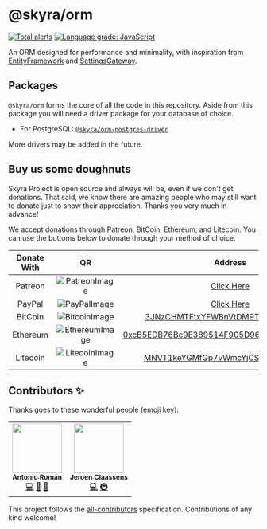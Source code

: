 # @skyra/orm

[![Total alerts]](https://lgtm.com/projects/g/skyra-project/orm/alerts/)
[![Language grade: JavaScript]](https://lgtm.com/projects/g/skyra-project/orm/context:javascript)

<!-- [![Coverage Status]](https://coveralls.io/github/skyra-project/orm?branch=main) -->

An ORM designed for performance and minimality, with inspiration from [EntityFramework] and [SettingsGateway].

## Packages

`@skyra/orm` forms the core of all the code in this repository. Aside from this package you will need a driver package for your database of choice.

-   For PostgreSQL: [`@skyra/orm-postgres-driver`](/packages/orm-postgres-driver)

More drivers may be added in the future.

## Buy us some doughnuts

Skyra Project is open source and always will be, even if we don't get donations. That said, we know there are amazing people who
may still want to donate just to show their appreciation. Thanks you very much in advance!

We accept donations through Patreon, BitCoin, Ethereum, and Litecoin. You can use the buttoms below to donate through your method of choice.

| Donate With |         QR         |                                                                  Address                                                                  |
| :---------: | :----------------: | :---------------------------------------------------------------------------------------------------------------------------------------: |
|   Patreon   | ![PatreonImage][]  |                                               [Click Here](https://www.patreon.com/kyranet)                                               |
|   PayPal    |  ![PayPalImage][]  |                     [Click Here](https://www.paypal.com/cgi-bin/webscr?cmd=_s-xclick&hosted_button_id=CET28NRZTDQ8L)                      |
|   BitCoin   | ![BitcoinImage][]  |         [3JNzCHMTFtxYFWBnVtDM9Tt34zFbKvdwco](bitcoin:3JNzCHMTFtxYFWBnVtDM9Tt34zFbKvdwco?amount=0.01&label=Skyra%20Discord%20Bot)          |
|  Ethereum   | ![EthereumImage][] | [0xcB5EDB76Bc9E389514F905D9680589004C00190c](ethereum:0xcB5EDB76Bc9E389514F905D9680589004C00190c?amount=0.01&label=Skyra%20Discord%20Bot) |
|  Litecoin   | ![LitecoinImage][] |         [MNVT1keYGMfGp7vWmcYjCS8ntU8LNvjnqM](litecoin:MNVT1keYGMfGp7vWmcYjCS8ntU8LNvjnqM?amount=0.01&label=Skyra%20Discord%20Bot)         |

## Contributors ✨

Thanks goes to these wonderful people ([emoji key](https://allcontributors.org/docs/en/emoji-key)):

<!-- ALL-CONTRIBUTORS-LIST:START - Do not remove or modify this section -->
<!-- prettier-ignore-start -->
<!-- markdownlint-disable -->
<table>
  <tr>
    <td align="center"><a href="https://github.com/kyranet"><img src="https://avatars0.githubusercontent.com/u/24852502?v=4?s=100" width="100px;" alt=""/><br /><sub><b>Antonio Román</b></sub></a><br /><a href="https://github.com/skyra-project/orm/commits?author=kyranet" title="Code">💻</a> <a href="#ideas-kyranet" title="Ideas, Planning, & Feedback">🤔</a> <a href="#projectManagement-kyranet" title="Project Management">📆</a></td>
    <td align="center"><a href="https://favware.tech/"><img src="https://avatars3.githubusercontent.com/u/4019718?v=4?s=100" width="100px;" alt=""/><br /><sub><b>Jeroen Claassens</b></sub></a><br /><a href="https://github.com/skyra-project/orm/commits?author=Favna" title="Code">💻</a> <a href="#infra-Favna" title="Infrastructure (Hosting, Build-Tools, etc)">🚇</a></td>
  </tr>
</table>

<!-- markdownlint-enable -->
<!-- prettier-ignore-end -->

<!-- ALL-CONTRIBUTORS-LIST:END -->

This project follows the [all-contributors](https://github.com/all-contributors/all-contributors) specification. Contributions of any kind welcome!

<!-- LINK DUMP -->

[entityframework]: https://docs.microsoft.com/ef/
[settingsgateway]: https://klasa.js.org/
[`@skyra/orm`]: https://github.com/skyra-project/orm
[patreonimage]: https://raw.githubusercontent.com/skyra-project/Skyra/master/assets/github/patreon.png
[paypalimage]: https://raw.githubusercontent.com/skyra-project/Skyra/master/assets/github/paypal.png
[bitcoinimage]: https://raw.githubusercontent.com/skyra-project/Skyra/master/assets/github/bitcoin.png
[ethereumimage]: https://raw.githubusercontent.com/skyra-project/Skyra/master/assets/github/ethereum.png
[litecoinimage]: https://raw.githubusercontent.com/skyra-project/Skyra/master/assets/github/litecoin.png
[total alerts]: https://img.shields.io/lgtm/alerts/g/skyra-project/orm.svg?logo=lgtm&logoWidth=18
[language grade: javascript]: https://img.shields.io/lgtm/grade/javascript/g/skyra-project/orm.svg?logo=lgtm&logoWidth=18
[coverage status]: https://coveralls.io/repos/github/skyra-project/orm/badge.svg?branch=main
